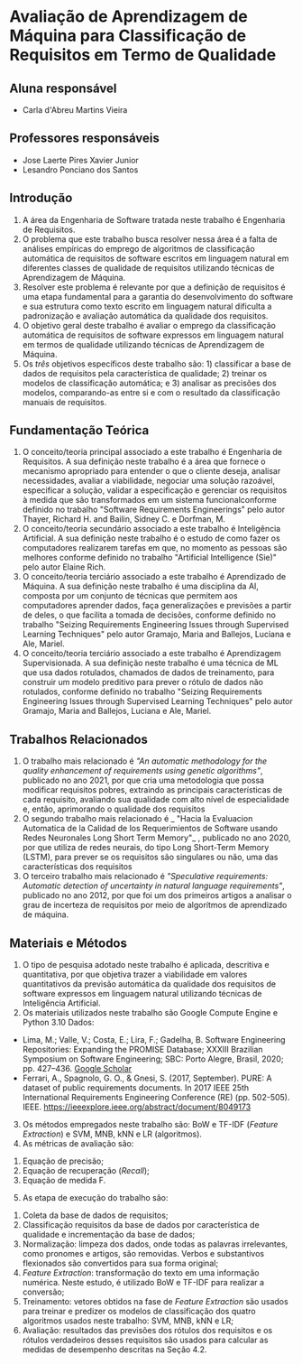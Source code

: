 #  Avaliação de Aprendizagem de Máquina para Classificação de Requisitos em Termo de Qualidade

## Aluna responsável

* Carla d'Abreu Martins Vieira

## Professores responsáveis

* Jose Laerte Pires Xavier Junior
* Lesandro Ponciano dos Santos

## Introdução

1. A área da Engenharia de Software tratada neste trabalho é Engenharia de Requisitos.
2. O problema que este trabalho busca resolver nessa área é a falta de análises empíricas do emprego de algoritmos de classificação automática de requisitos de software escritos em linguagem natural em diferentes classes de qualidade de requisitos utilizando técnicas de Aprendizagem de Máquina.
3. Resolver este problema é relevante por que a definição de requisitos é uma etapa fundamental para a garantia do desenvolvimento do software e sua estrutura como  texto escrito em linguagem natural dificulta a padronização e avaliação automática da qualidade dos requisitos.
4. O objetivo geral deste trabalho é avaliar o emprego da classificação automática de requisitos de software expressos em linguagem natural em termos de qualidade utilizando técnicas de Aprendizagem de Máquina.
5. Os *três* objetivos específicos deste trabalho são: 1) classificar a base de dados de requisitos pela característica de qualidade; 2) treinar os modelos de classificação automática; e 3) analisar as precisões dos modelos, comparando-as entre si e com o resultado da classificação manuais de requisitos.

## Fundamentação Teórica

1. O conceito/teoria principal associado a este trabalho é Engenharia de Requisitos. A sua definição neste trabalho  é a área que fornece o mecanismo apropriado para entender o que o cliente deseja, analisar necessidades, avaliar a viabilidade, negociar uma solução razoável, especificar a solução, validar a especificação e gerenciar os requisitos à medida que são transformados em um sistema funcionalconforme definido no trabalho "Software Requirements Engineerings" pelo autor Thayer, Richard H. and Bailin, Sidney C. e Dorfman, M.
2. O conceito/teoria secundário associado a este trabalho é Inteligência Artificial. A sua definição neste trabalho é o estudo de como fazer os computadores realizarem tarefas em que, no momento as pessoas são melhores conforme definido no trabalho "Artificial Intelligence (Sie)" pelo autor Elaine Rich.
3. O conceito/teoria terciário associado a este trabalho é Aprendizado de Máquina. A sua definição neste trabalho é uma disciplina da AI, composta por um conjunto de técnicas que permitem aos computadores aprender dados, faça generalizações e previsões a partir de deles, o que facilita a tomada de decisões, conforme definido no trabalho "Seizing Requirements Engineering Issues through Supervised Learning Techniques" pelo autor Gramajo, Maria and Ballejos, Luciana e Ale, Mariel.
4. O conceito/teoria terciário associado a este trabalho é Aprendizagem Supervisionada. A sua definição neste trabalho é uma técnica de ML que usa dados rotulados, chamados de dados de treinamento, para construir um modelo preditivo para prever o rótulo de dados não rotulados, conforme definido no trabalho "Seizing Requirements Engineering Issues through Supervised Learning Techniques" pelo autor Gramajo, Maria and Ballejos, Luciana e Ale, Mariel.

## Trabalhos Relacionados

1. O trabalho mais relacionado é _"An automatic methodology for the quality enhancement of requirements using genetic algorithms"_, publicado no ano 2021, por que cria uma metodologia que possa modificar requisitos pobres, extraindo as principais características de cada requisito, avaliando sua qualidade com alto nível de especialidade e, então, aprimorando o qualidade dos requisitos
2. O segundo trabalho mais relacionado é _ "Hacia la Evaluacion Automatica de la Calidad de los Requerimientos de Software usando Redes Neuronales Long Short Term Memory"_  , publicado no ano 2020, por que utiliza de redes neurais, do tipo Long Short-Term Memory (LSTM), para prever se os requisitos são singulares ou não, uma das características dos requisitos
3. O terceiro trabalho mais relacionado é _"Speculative requirements: Automatic detection of uncertainty in natural language requirements"_, publicado no ano 2012,  por que foi um dos primeiros artigos a analisar o grau de incerteza de requisitos por meio de algorítmos de aprendizado de máquina.

## Materiais e Métodos

1. O tipo de pesquisa adotado neste trabalho é aplicada, descritiva e quantitativa, por que objetiva trazer a viabilidade em valores quantitativos da previsão automática da qualidade dos requisitos de software expressos em linguagem natural utilizando técnicas de Inteligência Artificial.
2. Os materiais utilizados neste trabalho são Google Compute Engine e Python 3.10
Dados:
* Lima, M.; Valle, V.; Costa, E.; Lira, F.; Gadelha, B. Software Engineering Repositories: Expanding the PROMISE Database; XXXIII Brazilian Symposium on Software Engineering; SBC: Porto Alegre, Brasil, 2020; pp. 427–436. [Google Scholar](https://dl.acm.org/doi/abs/10.1145/3350768.3350776)
* Ferrari, A., Spagnolo, G. O., & Gnesi, S. (2017, September). PURE: A dataset of public requirements documents. In 2017 IEEE 25th International Requirements Engineering Conference (RE) (pp. 502-505). IEEE.
https://ieeexplore.ieee.org/abstract/document/8049173
3. Os métodos empregados neste trabalho são: BoW e TF-IDF (_Feature Extraction_) e SVM, MNB, kNN e LR (algoritmos).
4. As métricas de avaliação são:
  1) Equação de precisão;
  2) Equação de recuperação (_Recall_);
  3) Equação de medida F.
5. As etapa de execução do trabalho são: 
  1) Coleta da base de dados de requisitos; 
  2) Classificação requisitos da base de dados por característica de qualidade e incrementação da base de dados; 
  3) Normalização: limpeza dos dados, onde todas as palavras irrelevantes, como pronomes e artigos, são removidas. Verbos e substantivos flexionados são convertidos para sua forma original;
  4) _Feature Extraction_: transformação do texto em uma informação numérica. Neste estudo, é utilizado BoW e TF-IDF para realizar a conversão;  
  5) Treinamento: vetores obtidos na fase de _Feature Extraction_ são usados para treinar e predizer os modelos de classificação dos quatro algoritmos usados neste trabalho: SVM, MNB, kNN e LR;
  6) Avaliação: resultados das previsões dos rótulos dos requisitos e os rótulos verdadeiros desses requisitos são usados para calcular as medidas de desempenho descritas na Seção 4.2.
